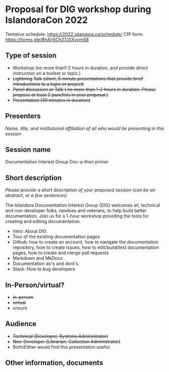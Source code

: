 # Proposal for DIG workshop during IslandoraCon 2022
Tentative schedule: https://2022.islandora.ca/schedule/
CfP form: https://forms.gle/BhAh5Ch27J5XvvmS8

## Type of session
* Workshop (no more than1-2 hours in duration, and provide direct instruction on a toolset or topic.)
* ~~Lightning Talk (short, 5 minute presentations that provide brief introductions to a topic or project)~~
* ~~Panel discussion or Talk ( no more than 1-2 hours in duration. Please propose at least 2 panelists in your proposal.)~~
* ~~Presentation (30 minutes in duration)~~

## Presenters
_Name, title, and institutional affiliation of all who would be presenting in this session_

## Session name
Documentation Interest Group Doc-a-thon primer

## Short description
_Please provide a short description of your proposed session (can be an abstract, or a few sentences)_

The Islandora Documentation Interest Group (DIG) welcomes all, technical and non-developer folks, newbies and veterans, to help build better documentation. Join us for a 1-hour workshop providing the tools for creating and editing documentation. 
  * Intro: About DIG
  * Tour of the existing documentation pages
  * Github: how to create an account, how to navigate the documentation repository, how to create issues, how to edit/build/test documentation pages, how to create and merge pull requests
  * Markdown and MkDocs
  * Documentation do's and dont's
  * Slack: How to bug developers

## In-Person/virtual?
* ~~In-person~~
* ~~virtual~~
* unsure

## Audience
* ~~Technical (Developer, Systems Administrator)~~
* ~~Non-Developer (Librarian, Collection Administrator)~~
* Both/Either would find this presentation useful.

## Other information, documents
